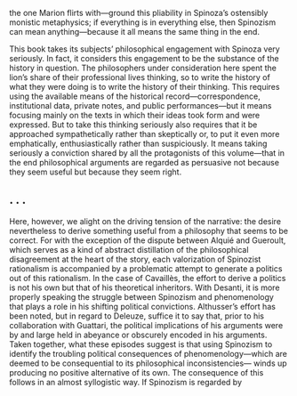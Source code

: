 the one Marion flirts with—ground this pliability in Spinoza’s ostensibly monistic metaphysics; if everything is in everything else, then Spinozism can mean anything—because it all means the same thing in the end.

This book takes its subjects’ philosophical engagement with Spinoza very seriously. In fact, it considers this engagement to be the substance of  the history in question. The philosophers under consideration here spent the lion’s share of their professional lives thinking, so to write the history of what they were doing is to write the history of their thinking. This requires using the available means of the historical record—correspondence, institutional data, private notes, and public performances—but it means focusing mainly on the texts in which their ideas took form and were expressed. But to take this thinking seriously also requires that it be approached sympathetically rather than skeptically or, to put it even more emphatically, enthusiastically rather than suspiciously. It means taking seriously a conviction shared by all the protagonists of this volume—that in the end philosophical arguments are regarded as persuasive not because they seem useful but because they seem right.

## .  .  . 

Here, however, we alight on the driving tension of the narrative: the desire nevertheless to derive something useful from a philosophy that seems to be correct. For with the exception of the dispute between Alquié and Gueroult, which serves as a kind of abstract distillation of the philosophical disagreement at the heart of the story, each valorization of Spinozist rationalism is accompanied by a problematic attempt to generate a politics out of this rationalism. In the case of Cavaillès, the effort to derive a politics is not his own but that of his theoretical inheritors. With Desanti, it is more properly speaking the struggle between Spinozism and phenomenology that plays a role in his shifting political convictions. Althusser’s effort has been noted, but in regard to Deleuze, suffice it to say that, prior to his collaboration with Guattari, the political implications of his arguments were by and large held in abeyance or obscurely encoded in his arguments. Taken together, what these episodes suggest is that using Spinozism to identify the troubling political consequences of phenomenology—which are deemed to be consequential to its philosophical inconsistencies— winds up producing no positive alternative of its own. The consequence of this follows in an almost syllogistic way. If Spinozism is regarded by
